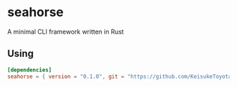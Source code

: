 # seahorse

A minimal CLI framework written in Rust

## Using

```toml
[dependencies]
seahorse = { version = "0.1.0", git = "https://github.com/KeisukeToyota/seahorse.git" }
```